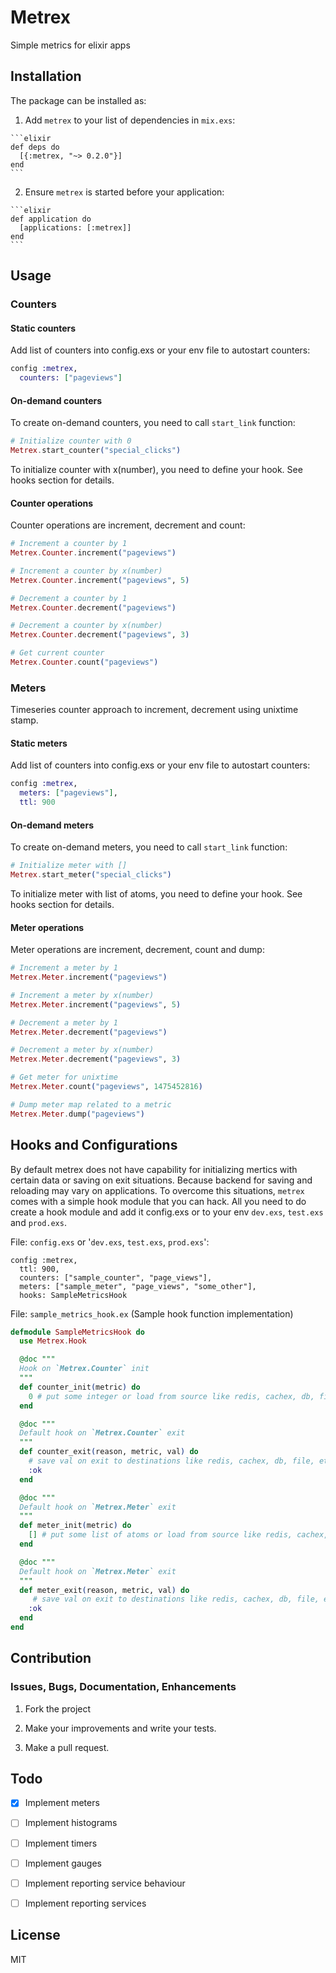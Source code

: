 # Metrex

Simple metrics for elixir apps

## Installation

The package can be installed as:

  1. Add `metrex` to your list of dependencies in `mix.exs`:

    ```elixir
    def deps do
      [{:metrex, "~> 0.2.0"}]
    end
    ```

  2. Ensure `metrex` is started before your application:

    ```elixir
    def application do
      [applications: [:metrex]]
    end
    ```

## Usage

### Counters

#### Static counters

Add list of counters into config.exs or your env file to autostart counters:

```elixir
config :metrex,
  counters: ["pageviews"]
```

#### On-demand counters

To create on-demand counters, you need to call `start_link` function:

```elixir
# Initialize counter with 0
Metrex.start_counter("special_clicks")
```

To initialize counter with x(number), you need to define your hook. See hooks section for details.

#### Counter operations

Counter operations are increment, decrement and count:

```elixir
# Increment a counter by 1
Metrex.Counter.increment("pageviews")

# Increment a counter by x(number)
Metrex.Counter.increment("pageviews", 5)

# Decrement a counter by 1
Metrex.Counter.decrement("pageviews")

# Decrement a counter by x(number)
Metrex.Counter.decrement("pageviews", 3)

# Get current counter
Metrex.Counter.count("pageviews")
```

### Meters

Timeseries counter approach to increment, decrement using unixtime stamp.

#### Static meters

Add list of counters into config.exs or your env file to autostart counters:

```elixir
config :metrex,
  meters: ["pageviews"],
  ttl: 900
```

#### On-demand meters

To create on-demand meters, you need to call `start_link` function:

```elixir
# Initialize meter with []
Metrex.start_meter("special_clicks")
```

To initialize meter with list of atoms, you need to define your hook. See hooks section for details.

#### Meter operations

Meter operations are increment, decrement, count and dump:

```elixir
# Increment a meter by 1
Metrex.Meter.increment("pageviews")

# Increment a meter by x(number)
Metrex.Meter.increment("pageviews", 5)

# Decrement a meter by 1
Metrex.Meter.decrement("pageviews")

# Decrement a meter by x(number)
Metrex.Meter.decrement("pageviews", 3)

# Get meter for unixtime
Metrex.Meter.count("pageviews", 1475452816)

# Dump meter map related to a metric
Metrex.Meter.dump("pageviews")
```

## Hooks and Configurations

By default metrex does not have capability for initializing mertics with certain data or saving on exit situations. Because backend for saving and reloading may vary on applications. To overcome this situations, `metrex` comes with a simple hook module that you can hack. All you need to do create a hook module and add it config.exs or to your env `dev.exs`, `test.exs` and `prod.exs`.

File: `config.exs` or '`dev.exs`, `test.exs`, `prod.exs`':

```
config :metrex,
  ttl: 900,
  counters: ["sample_counter", "page_views"],
  meters: ["sample_meter", "page_views", "some_other"],
  hooks: SampleMetricsHook
```

File: `sample_metrics_hook.ex` (Sample hook function implementation)

```elixir
defmodule SampleMetricsHook do
  use Metrex.Hook

  @doc """
  Hook on `Metrex.Counter` init
  """
  def counter_init(metric) do
    0 # put some integer or load from source like redis, cachex, db, file, etc.
  end

  @doc """
  Default hook on `Metrex.Counter` exit
  """
  def counter_exit(reason, metric, val) do
    # save val on exit to destinations like redis, cachex, db, file, etc.
    :ok
  end

  @doc """
  Default hook on `Metrex.Meter` exit
  """
  def meter_init(metric) do
    [] # put some list of atoms or load from source like redis, cachex, db, file, etc.
  end

  @doc """
  Default hook on `Metrex.Meter` exit
  """
  def meter_exit(reason, metric, val) do
     # save val on exit to destinations like redis, cachex, db, file, etc.
    :ok
  end
end

```

## Contribution

### Issues, Bugs, Documentation, Enhancements

1) Fork the project

2) Make your improvements and write your tests.

3) Make a pull request.

## Todo

  - [x] Implement meters

  - [ ] Implement histograms

  - [ ] Implement timers

  - [ ] Implement gauges

  - [ ] Implement reporting service behaviour

  - [ ] Implement reporting services

## License

MIT
